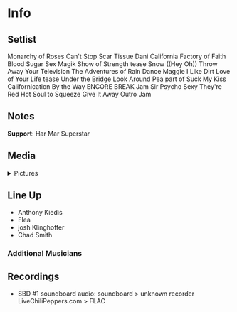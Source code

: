 # Info

## Setlist

Monarchy of Roses
Can't Stop
Scar Tissue
Dani California
Factory of Faith
Blood Sugar Sex Magik
Show of Strength tease
Snow ((Hey Oh))
Throw Away Your Television
The Adventures of Rain Dance Maggie
I Like Dirt
Love of Your Life tease
Under the Bridge
Look Around
Pea part of
Suck My Kiss
Californication
By the Way
ENCORE BREAK
Jam
Sir Psycho Sexy
They're Red Hot
Soul to Squeeze
Give It Away
Outro Jam

## Notes

**Support**: Har Mar Superstar

## Media 

<details>
  <summary>Pictures</summary>
  <!--<img alt="Setlist" title="Setlist" src="_.jpg" height="200" />-->
</details>

## Line Up

* Anthony Kiedis
* Flea
* josh Klinghoffer
* Chad Smith

### Additional Musicians

## Recordings

* SBD #1 soundboard audio: soundboard > unknown recorder LiveChiliPeppers.com > FLAC